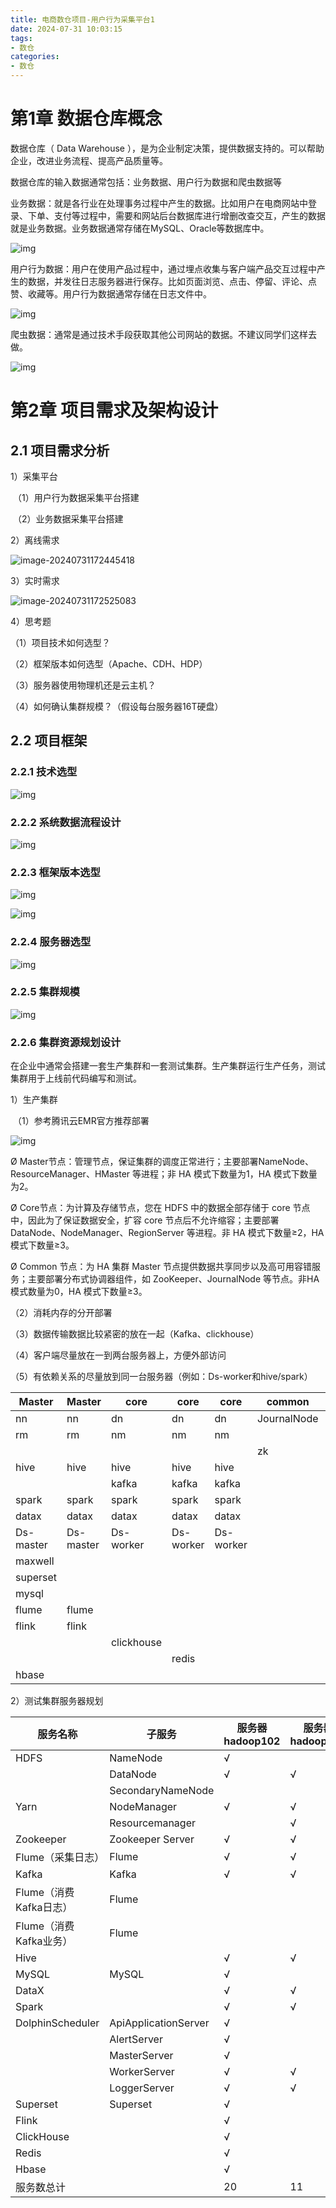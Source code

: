 ```yaml
---
title: 电商数仓项目-用户行为采集平台1
date: 2024-07-31 10:03:15
tags:
- 数仓
categories:
- 数仓
---
```


# 第1章 数据仓库概念

数据仓库（ Data Warehouse ），是为企业制定决策，提供数据支持的。可以帮助企业，改进业务流程、提高产品质量等。

数据仓库的输入数据通常包括：业务数据、用户行为数据和爬虫数据等

业务数据：就是各行业在处理事务过程中产生的数据。比如用户在电商网站中登录、下单、支付等过程中，需要和网站后台数据库进行增删改查交互，产生的数据就是业务数据。业务数据通常存储在MySQL、Oracle等数据库中。

![img](电商数仓项目-用户行为采集平台1/wps1.jpg) 

用户行为数据：用户在使用产品过程中，通过埋点收集与客户端产品交互过程中产生的数据，并发往日志服务器进行保存。比如页面浏览、点击、停留、评论、点赞、收藏等。用户行为数据通常存储在日志文件中。

![img](电商数仓项目-用户行为采集平台1/wps2.jpg) 

爬虫数据：通常是通过技术手段获取其他公司网站的数据。不建议同学们这样去做。

![img](电商数仓项目-用户行为采集平台1/wps3.png)

# 第2章 项目需求及架构设计

## 2.1 项目需求分析

1）采集平台

​	（1）用户行为数据采集平台搭建

​	（2）业务数据采集平台搭建

2）离线需求

![image-20240731172445418](电商数仓项目-用户行为采集平台1/image-20240731172445418.png)

3）实时需求

![image-20240731172525083](电商数仓项目-用户行为采集平台1/image-20240731172525083.png)

4）思考题

（1）项目技术如何选型？

（2）框架版本如何选型（Apache、CDH、HDP）

（3）服务器使用物理机还是云主机？

（4）如何确认集群规模？（假设每台服务器16T硬盘）

## 2.2 项目框架

### 2.2.1 技术选型

![img](电商数仓项目-用户行为采集平台1/wps4.png)

### 2.2.2 系统数据流程设计

![img](电商数仓项目-用户行为采集平台1/wps5.png)

### 2.2.3 框架版本选型

![img](电商数仓项目-用户行为采集平台1/wps6.png)

![img](电商数仓项目-用户行为采集平台1/wps7.png)

### 2.2.4 服务器选型

![img](电商数仓项目-用户行为采集平台1/wps8.png)

### 2.2.5 集群规模

![img](电商数仓项目-用户行为采集平台1/wps9.png)

### 2.2.6 集群资源规划设计

在企业中通常会搭建一套生产集群和一套测试集群。生产集群运行生产任务，测试集群用于上线前代码编写和测试。

1）生产集群

​	（1）参考腾讯云EMR官方推荐部署

![img](电商数仓项目-用户行为采集平台1/wps10.jpg) 

Ø Master节点：管理节点，保证集群的调度正常进行；主要部署NameNode、ResourceManager、HMaster 等进程；非 HA 模式下数量为1，HA 模式下数量为2。

Ø Core节点：为计算及存储节点，您在 HDFS 中的数据全部存储于 core 节点中，因此为了保证数据安全，扩容 core 节点后不允许缩容；主要部署 DataNode、NodeManager、RegionServer 等进程。非 HA 模式下数量≥2，HA 模式下数量≥3。

Ø Common 节点：为 HA 集群 Master 节点提供数据共享同步以及高可用容错服务；主要部署分布式协调器组件，如 ZooKeeper、JournalNode 等节点。非HA模式数量为0，HA 模式下数量≥3。

（2）消耗内存的分开部署

（3）数据传输数据比较紧密的放在一起（Kafka、clickhouse）

（4）客户端尽量放在一到两台服务器上，方便外部访问

（5）有依赖关系的尽量放到同一台服务器（例如：Ds-worker和hive/spark）

| Master    | Master    | core       | core      | core      | common      | common      | common      |
| --------- | --------- | ---------- | --------- | --------- | ----------- | ----------- | ----------- |
| nn        | nn        | dn         | dn        | dn        | JournalNode | JournalNode | JournalNode |
| rm        | rm        | nm         | nm        | nm        |             |             |             |
|           |           |            |           |           | zk          | zk          | zk          |
| hive      | hive      | hive       | hive      | hive      |             |             |             |
|           |           | kafka      | kafka     | kafka     |             |             |             |
| spark     | spark     | spark      | spark     | spark     |             |             |             |
| datax     | datax     | datax      | datax     | datax     |             |             |             |
| Ds-master | Ds-master | Ds-worker  | Ds-worker | Ds-worker |             |             |             |
| maxwell   |           |            |           |           |             |             |             |
| superset  |           |            |           |           |             |             |             |
| mysql     |           |            |           |           |             |             |             |
| flume     | flume     |            |           |           |             |             |             |
| flink     | flink     |            |           |           |             |             |             |
|           |           | clickhouse |           |           |             |             |             |
|           |           |            | redis     |           |             |             |             |
| hbase     |           |            |           |           |             |             |             |

2）测试集群服务器规划

| 服务名称               | 子服务               | 服务器hadoop102 | 服务器hadoop103 | 服务器hadoop104 |
| ---------------------- | -------------------- | --------------- | --------------- | --------------- |
| HDFS                   | NameNode             | √               |                 |                 |
|                        | DataNode             | √               | √               | √               |
|                        | SecondaryNameNode    |                 |                 | √               |
| Yarn                   | NodeManager          | √               | √               | √               |
|                        | Resourcemanager      |                 | √               |                 |
| Zookeeper              | Zookeeper Server     | √               | √               | √               |
| Flume（采集日志）      | Flume                | √               | √               |                 |
| Kafka                  | Kafka                | √               | √               | √               |
| Flume（消费Kafka日志） | Flume                |                 |                 | √               |
| Flume（消费Kafka业务） | Flume                |                 |                 | √               |
| Hive                   |                      | √               | √               | √               |
| MySQL                  | MySQL                | √               |                 |                 |
| DataX                  |                      | √               | √               | √               |
| Spark                  |                      | √               | √               | √               |
| DolphinScheduler       | ApiApplicationServer | √               |                 |                 |
|                        | AlertServer          | √               |                 |                 |
|                        | MasterServer         | √               |                 |                 |
|                        | WorkerServer         | √               | √               | √               |
|                        | LoggerServer         | √               | √               | √               |
| Superset               | Superset             | √               |                 |                 |
| Flink                  |                      | √               |                 |                 |
| ClickHouse             |                      | √               |                 |                 |
| Redis                  |                      | √               |                 |                 |
| Hbase                  |                      | √               |                 |                 |
| 服务数总计             |                      | 20              | 11              | 12              |
